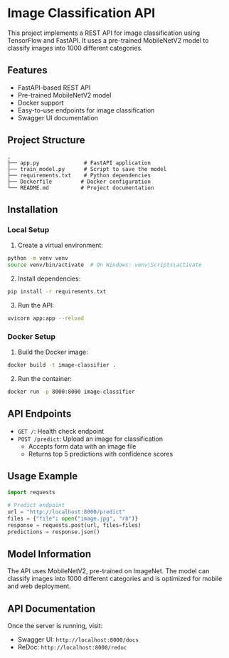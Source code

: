 # Image Classification API

This project implements a REST API for image classification using TensorFlow and FastAPI. It uses a pre-trained MobileNetV2 model to classify images into 1000 different categories.

## Features

- FastAPI-based REST API
- Pre-trained MobileNetV2 model
- Docker support
- Easy-to-use endpoints for image classification
- Swagger UI documentation

## Project Structure

```
.
├── app.py              # FastAPI application
├── train_model.py      # Script to save the model
├── requirements.txt    # Python dependencies
├── Dockerfile         # Docker configuration
└── README.md          # Project documentation
```

## Installation

### Local Setup

1. Create a virtual environment:
```bash
python -m venv venv
source venv/bin/activate  # On Windows: venv\Scripts\activate
```

2. Install dependencies:
```bash
pip install -r requirements.txt
```

3. Run the API:
```bash
uvicorn app:app --reload
```

### Docker Setup

1. Build the Docker image:
```bash
docker build -t image-classifier .
```

2. Run the container:
```bash
docker run -p 8000:8000 image-classifier
```

## API Endpoints

- `GET /`: Health check endpoint
- `POST /predict`: Upload an image for classification
  - Accepts form data with an image file
  - Returns top 5 predictions with confidence scores

## Usage Example

```python
import requests

# Predict endpoint
url = "http://localhost:8000/predict"
files = {"file": open("image.jpg", "rb")}
response = requests.post(url, files=files)
predictions = response.json()
```

## Model Information

The API uses MobileNetV2, pre-trained on ImageNet. The model can classify images into 1000 different categories and is optimized for mobile and web deployment.

## API Documentation

Once the server is running, visit:
- Swagger UI: `http://localhost:8000/docs`
- ReDoc: `http://localhost:8000/redoc`
